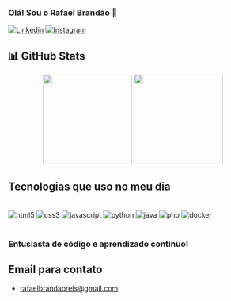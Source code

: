
### Olá! Sou o Rafael Brandão 🙂‍

[![Linkedin](https://img.shields.io/badge/LinkedIn-0077B5?style=for-the-badge&logo=linkedin&logoColor=white)](https://linkedin.com/in/rafael-brandão-reis)
[![Instagram](https://img.shields.io/badge/Instagram-E4405F?style=for-the-badge&logo=instagram&logoColor=white)](https://instagram.com/obrandaoo)

## 📊 GitHub Stats
<div align="center">
  <img height="180em" src="https://github-readme-stats.vercel.app/api?username=oBrandaoo&show_icons=true&theme=tokyonight"/>
  <img height="180em" src="https://github-readme-stats.vercel.app/api/top-langs/?username=oBrandaoo&layout=compact&langs_count=7&theme=tokyonight"/>
</div>


## Tecnologias que uso no meu dia
<div style="display: inline_block"><br/>
    <img align="center" alt="html5" src="https://img.shields.io/badge/HTML5-E34F26?style=for-the-badge&logo=html5&logoColor=white"/>
    <img align="center" alt="css3" src="https://img.shields.io/badge/CSS3-1572B6?style=for-the-badge&logo=css3&logoColor=white"/>
    <img align="center" alt="javascript" src="https://img.shields.io/badge/JavaScript-F7DF1E?style=for-the-badge&logo=javascript&logoColor=black"/>
    <img align="center" alt="python" src="https://img.shields.io/badge/Python-14354C?style=for-the-badge&logo=python&logoColor=white"/>
    <img align="center" alt="java" src="https://img.shields.io/badge/Java-007396?style=for-the-badge&logo=openjdk&logoColor=white"/>
    <img align="center" alt="php" src="https://img.shields.io/badge/PHP-777BB4?style=for-the-badge&logo=php&logoColor=white"/>
    <img align="center" alt="docker" src="https://img.shields.io/badge/Docker-2496ED?style=for-the-badge&logo=docker&logoColor=white"/>
</div><br/>


### Entusiasta de código e aprendizado contínuo!

## Email para contato
- rafaelbrandaoreis@gmail.com
